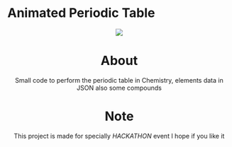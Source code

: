 # Animated Periodic Table

<div align="center">
<img src="https://drive.google.com/file/d/1NajaVaziXSSlyrIs-MTNs2FloPh-CPJz/view?usp=drivesdk"
altr="periodic" border="0">

# About
Small code to perform the periodic table in Chemistry, elements data in JSON
also some compounds 

# Note
This project is made for specially *HACKATHON* event 
I hope if you like it
